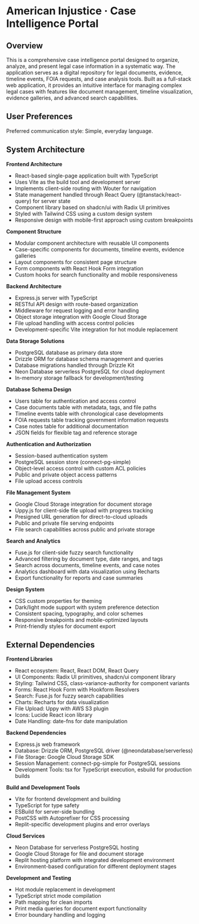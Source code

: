# American Injustice · Case Intelligence Portal

## Overview

This is a comprehensive case intelligence portal designed to organize, analyze, and present legal case information in a systematic way. The application serves as a digital repository for legal documents, evidence, timeline events, FOIA requests, and case analysis tools. Built as a full-stack web application, it provides an intuitive interface for managing complex legal cases with features like document management, timeline visualization, evidence galleries, and advanced search capabilities.

## User Preferences

Preferred communication style: Simple, everyday language.

## System Architecture

**Frontend Architecture**
- React-based single-page application built with TypeScript
- Uses Vite as the build tool and development server
- Implements client-side routing with Wouter for navigation
- State management handled through React Query (@tanstack/react-query) for server state
- Component library based on shadcn/ui with Radix UI primitives
- Styled with Tailwind CSS using a custom design system
- Responsive design with mobile-first approach using custom breakpoints

**Component Structure**
- Modular component architecture with reusable UI components
- Case-specific components for documents, timeline events, evidence galleries
- Layout components for consistent page structure
- Form components with React Hook Form integration
- Custom hooks for search functionality and mobile responsiveness

**Backend Architecture**
- Express.js server with TypeScript
- RESTful API design with route-based organization
- Middleware for request logging and error handling
- Object storage integration with Google Cloud Storage
- File upload handling with access control policies
- Development-specific Vite integration for hot module replacement

**Data Storage Solutions**
- PostgreSQL database as primary data store
- Drizzle ORM for database schema management and queries
- Database migrations handled through Drizzle Kit
- Neon Database serverless PostgreSQL for cloud deployment
- In-memory storage fallback for development/testing

**Database Schema Design**
- Users table for authentication and access control
- Case documents table with metadata, tags, and file paths
- Timeline events table with chronological case developments
- FOIA requests table tracking government information requests
- Case notes table for additional documentation
- JSON fields for flexible tag and reference storage

**Authentication and Authorization**
- Session-based authentication system
- PostgreSQL session store (connect-pg-simple)
- Object-level access control with custom ACL policies
- Public and private object access patterns
- File upload access controls

**File Management System**
- Google Cloud Storage integration for document storage
- Uppy.js for client-side file upload with progress tracking
- Presigned URL generation for direct-to-cloud uploads
- Public and private file serving endpoints
- File search capabilities across public and private storage

**Search and Analytics**
- Fuse.js for client-side fuzzy search functionality
- Advanced filtering by document type, date ranges, and tags
- Search across documents, timeline events, and case notes
- Analytics dashboard with data visualization using Recharts
- Export functionality for reports and case summaries

**Design System**
- CSS custom properties for theming
- Dark/light mode support with system preference detection
- Consistent spacing, typography, and color schemes
- Responsive breakpoints and mobile-optimized layouts
- Print-friendly styles for document export

## External Dependencies

**Frontend Libraries**
- React ecosystem: React, React DOM, React Query
- UI Components: Radix UI primitives, shadcn/ui component library
- Styling: Tailwind CSS, class-variance-authority for component variants
- Forms: React Hook Form with Hookform Resolvers
- Search: Fuse.js for fuzzy search capabilities
- Charts: Recharts for data visualization
- File Upload: Uppy with AWS S3 plugin
- Icons: Lucide React icon library
- Date Handling: date-fns for date manipulation

**Backend Dependencies**
- Express.js web framework
- Database: Drizzle ORM, PostgreSQL driver (@neondatabase/serverless)
- File Storage: Google Cloud Storage SDK
- Session Management: connect-pg-simple for PostgreSQL sessions
- Development Tools: tsx for TypeScript execution, esbuild for production builds

**Build and Development Tools**
- Vite for frontend development and building
- TypeScript for type safety
- ESBuild for server-side bundling
- PostCSS with Autoprefixer for CSS processing
- Replit-specific development plugins and error overlays

**Cloud Services**
- Neon Database for serverless PostgreSQL hosting
- Google Cloud Storage for file and document storage
- Replit hosting platform with integrated development environment
- Environment-based configuration for different deployment stages

**Development and Testing**
- Hot module replacement in development
- TypeScript strict mode compilation
- Path mapping for clean imports
- Print media queries for document export functionality
- Error boundary handling and logging